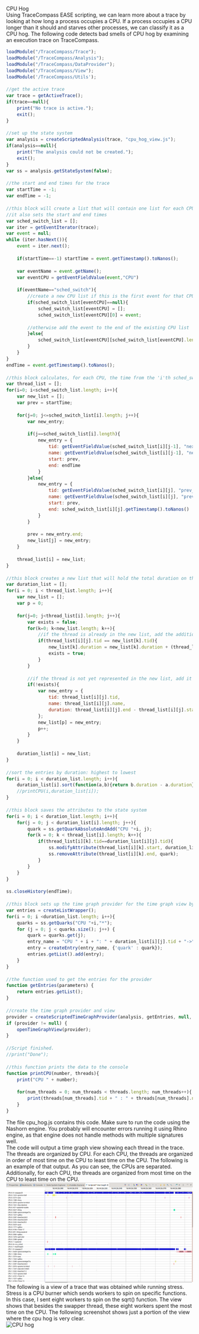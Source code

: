 CPU Hog
<br />Using TraceCompass EASE scripting, we can learn more about a trace by looking at how long a process occupies a CPU. If a process occupies a CPU longer than it should and starves other processes, we can classify it as a CPU hog. The following code detects bad smells of CPU hog by examining an execution trace on TraceCompass.
```javascript
loadModule("/TraceCompass/Trace");
loadModule("/TraceCompass/Analysis");
loadModule("/TraceCompass/DataProvider");
loadModule("/TraceCompass/View");
loadModule('/TraceCompass/Utils');

//get the active trace
var trace = getActiveTrace();
if(trace==null){
	print("No trace is active.");
	exit();
}

//set up the state system
var analysis = createScriptedAnalysis(trace, "cpu_hog_view.js");
if(analysis==null){
	print("The analysis could not be created.");
	exit();
}
var ss = analysis.getStateSystem(false);

//the start and end times for the trace
var startTime = -1;
var endTime = -1;

//this block will create a list that will contain one list for each CPU of the "sched_switch" events
//it also sets the start and end times
var sched_switch_list = [];
var iter = getEventIterator(trace);
var event = null;
while (iter.hasNext()){
	event = iter.next();
	
	if(startTime==-1) startTime = event.getTimestamp().toNanos();
	
	var eventName = event.getName();
	var eventCPU = getEventFieldValue(event,"CPU")
	
	if(eventName=="sched_switch"){
		//create a new CPU list if this is the first event for that CPU
		if(sched_switch_list[eventCPU]==null){
			sched_switch_list[eventCPU] = [];
			sched_switch_list[eventCPU][0] = event;
			
		//otherwise add the event to the end of the existing CPU list
		}else{
			sched_switch_list[eventCPU][sched_switch_list[eventCPU].length] = event;
		}
	}
}
endTime = event.getTimestamp().toNanos();

//this block calculates, for each CPU, the time from the 'i'th sched_switch event to the 'i+1'th and matches that time with the corresponding thread id
var thread_list = [];
for(i=0; i<sched_switch_list.length; i++){
	var new_list = [];
	var prev = startTime;
	
	for(j=0; j<=sched_switch_list[i].length; j++){
		var new_entry;
	
		if(j==sched_switch_list[i].length){
			new_entry = {
				tid: getEventFieldValue(sched_switch_list[i][j-1], "next_tid"),
				name: getEventFieldValue(sched_switch_list[i][j-1], "next_comm"),
				start: prev,
				end: endTime
			}
		}else{
			new_entry = {
				tid: getEventFieldValue(sched_switch_list[i][j], "prev_tid"),
				name: getEventFieldValue(sched_switch_list[i][j], "prev_comm"),
				start: prev,
				end: sched_switch_list[i][j].getTimestamp().toNanos()
			}
		}
		
		prev = new_entry.end;
		new_list[j] = new_entry;
	}
	
	thread_list[i] = new_list;
}

//this block creates a new list that will hold the total duration on the CPU for each thread
var duration_list = [];
for(i = 0; i < thread_list.length; i++){
	var new_list = [];
	var p = 0;
	
	for(j=0; j<thread_list[i].length; j++){
		var exists = false;
		for(k=0; k<new_list.length; k++){
			//if the thread is already in the new list, add the additional duration to the existing duration
			if(thread_list[i][j].tid == new_list[k].tid){
				new_list[k].duration = new_list[k].duration + (thread_list[i][j].end - thread_list[i][j].start);
				exists = true;
			}
		}
		
		//if the thread is not yet represented in the new list, add it
		if(!exists){
			var new_entry = {
				tid: thread_list[i][j].tid,
				name: thread_list[i][j].name,
				duration: thread_list[i][j].end - thread_list[i][j].start
			};
			new_list[p] = new_entry;
			p++;
		}	
	}
	
	duration_list[i] = new_list;
}

//sort the entries by duration: highest to lowest
for(i = 0; i < duration_list.length; i++){
	duration_list[i].sort(function(a,b){return b.duration - a.duration});
	//printCPU(i,duration_list[i]);
}

//this block saves the attributes to the state system
for(i = 0; i < duration_list.length; i++){
	for(j = 0; j < duration_list[i].length; j++){
		quark = ss.getQuarkAbsoluteAndAdd("CPU "+i, j);
		for(k = 0; k < thread_list[i].length; k++){
			if(thread_list[i][k].tid==duration_list[i][j].tid){
				ss.modifyAttribute(thread_list[i][k].start, duration_list[i][j].tid, quark);
				ss.removeAttribute(thread_list[i][k].end, quark);
			}
		}
	}
}

ss.closeHistory(endTime);

//this block sets up the time graph provider for the time graph view by creating an entries list from the state system
var entries = createListWrapper();
for(i = 0; i <duration_list.length; i++){
	quarks = ss.getQuarks("CPU "+i,"*");
	for (j = 0; j < quarks.size(); j++) {
		quark = quarks.get(j);
		entry_name = "CPU " + i + ": " + duration_list[i][j].tid + "->" + duration_list[i][j].name;
		entry = createEntry(entry_name, {'quark' : quark});
		entries.getList().add(entry);
	}
}

//the function used to get the entries for the provider
function getEntries(parameters) {
	return entries.getList();
}

//create the time graph provider and view
provider = createScriptedTimeGraphProvider(analysis, getEntries, null, null);
if (provider != null) {
	openTimeGraphView(provider);
}

//Script finished.
//print("Done");

//this function prints the data to the console
function printCPU(number, threads){
	print("CPU " + number);
	
	for(num_threads = 0; num_threads < threads.length; num_threads++){
		print(threads[num_threads].tid + " : " + threads[num_threads].name + " --> " + threads[num_threads].duration + " ns");
	}
}
```
The file cpu_hog.js contains this code. Make sure to run the code using the Nashorn engine. You probably will encounter errors running it using Rhino engine, as that engine does not handle methods with multiple signatures well.
<br />The code will output a time graph view showing each thread in the trace. The threads are organized by CPU. For each CPU, the threads are organized in order of most time on the CPU to least time on the CPU. The following is an example of that output. As you can see, the CPUs are separated. Additionally, for each CPU, the threads are organized from most time on the CPU to least time on the CPU.
<br />
![Example output](Output.png?raw=true)
<br />The following is a view of a trace that was obtained while running stress. Stress is a CPU burner which sends workers to spin on specific functions. In this case, I sent eight workers to spin on the sqrt() function. The view shows that besides the swapper thread, these eight workers spent the most time on the CPU. The following screenshot shows just a portion of the view where the cpu hog is very clear.
<br />
![CPU hog]()
